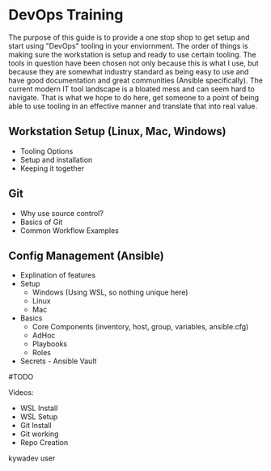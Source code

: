 # DevOps Training

The purpose of this guide is to provide a one stop shop to get setup and start using "DevOps" tooling in your enviornment. The order of things is making sure the workstation is setup and ready to use certain tooling. The tools in question have been chosen not only because this is what I use, but because they are somewhat industry standard as being easy to use and have good documentation and great communities (Ansible specifically). The current modern IT tool landscape is a bloated mess and can seem hard to navigate. That is what we hope to do here, get someone to a point of being able to use tooling in an effective manner and translate that into real value.

## Workstation Setup (Linux, Mac, Windows)
- Tooling Options
- Setup and installation
- Keeping it together

## Git
- Why use source control?
- Basics of Git
- Common Workflow Examples

## Config Management (Ansible)
- Explination of features
- Setup
  - Windows (Using WSL, so nothing unique here)
  - Linux
  - Mac
- Basics
  - Core Components (inventory, host, group, variables, ansible.cfg)
  - AdHoc
  - Playbooks
  - Roles
- Secrets - Ansible Vault


#TODO

Videos: 
- WSL Install
- WSL Setup
- Git Install
- Git working
- Repo Creation

kywadev user
